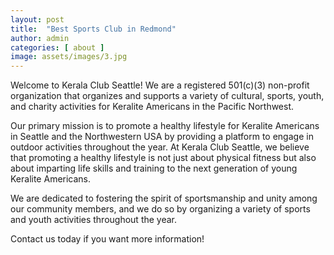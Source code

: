```yaml
---
layout: post
title:  "Best Sports Club in Redmond"
author: admin
categories: [ about ]
image: assets/images/3.jpg
---
```


Welcome to Kerala Club Seattle! We are a registered 501(c)(3) non-profit organization that organizes and supports a variety of cultural, sports, youth, and charity activities for Keralite Americans in the Pacific Northwest.

Our primary mission is to promote a healthy lifestyle for Keralite Americans in Seattle and the Northwestern USA by providing a platform to engage in outdoor activities throughout the year. At Kerala Club Seattle, we believe that promoting a healthy lifestyle is not just about physical fitness but also about imparting life skills and training to the next generation of young Keralite Americans.

We are dedicated to fostering the spirit of sportsmanship and unity among our community members, and we do so by organizing a variety of sports and youth activities throughout the year.

Contact us today if you want more information!
